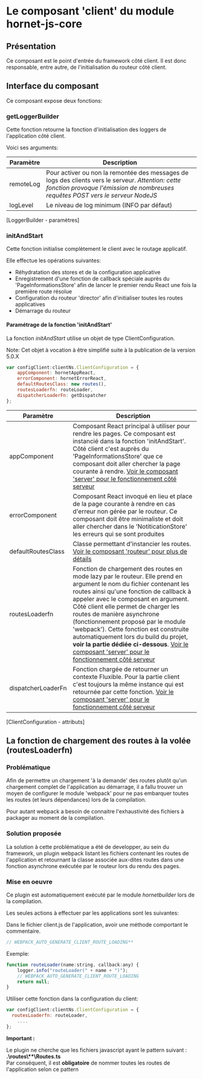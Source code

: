 # Le composant 'client' du module hornet-js-core

## Présentation

Ce composant est le point d'entrée du framework côté client. Il est donc responsable, entre autre, de l'initialisation du routeur côté client.

## Interface du composant

Ce composant expose deux fonctions:

### getLoggerBuilder

Cette fonction retourne la fonction d'initialisation des loggers de l'application côté client.

Voici ses arguments:

| Paramètre | Description |
|------- | ----------- |
| remoteLog | Pour activer ou non la remontée des messages de logs des clients vers le serveur. *Attention: cette fonction provoque l'émission de nombreuses requêtes POST vers le serveur NodeJS* |
| logLevel | Le niveau de log minimum (INFO par défaut) |
[LoggerBuilder - paramètres]

### initAndStart

Cette fonction initialise complètement le client avec le routage applicatif.

Elle effectue les opérations suivantes:

- Réhydratation des stores et de la configuration applicative
- Enregistrement d'une fonction de callback spéciale auprès du 'PageInformationsStore' afin de lancer le premier rendu React une fois la première route résolue
- Configuration du routeur 'director' afin d'initialiser toutes les routes applicatives
- Démarrage du routeur

#### Paramétrage de la fonction 'initAndStart'

La fonction *initAndStart* utilise un objet de type ClientConfiguration.  
	
Note: Cet objet à vocation à être simplifié suite à la publication de la version 5.0.X

```javascript
var configClient:clientNs.ClientConfiguration = {
    appComponent: hornetAppReact,
    errorComponent: hornetErrorReact,
    defaultRoutesClass: new routes(),
    routesLoaderfn: routeLoader,
    dispatcherLoaderFn: getDispatcher
};
```

| Paramètre | Description |
|------- | ----------- |
| appComponent | Composant React principal à utiliser pour rendre les pages. Ce composant est instancié dans la fonction 'initAndStart'. Côté client c'est auprès du 'PageInformationsStore' que ce composant doit aller chercher la page courante à rendre. [Voir le composant 'server' pour le fonctionnement côté serveur](core-server.md) |
| errorComponent | Composant React invoqué en lieu et place de la page courante à rendre en cas d'erreur non gérée par le routeur. Ce composant doit être minimaliste et doit aller chercher dans le 'NotiticationStore' les erreurs qui se sont produites |
| defaultRoutesClass | Classe permettant d'instancier les routes. [Voir le composant 'routeur' pour plus de détails](core-routeur.md)|
| routesLoaderfn | Fonction de chargement des routes en mode lazy par le routeur. Elle prend en argument le nom du fichier contenant les routes ainsi qu'une fonction de callback à appeler avec le composant en argument. Côté client elle permet de charger les routes de manière asynchrone (fonctionnement proposé par le module 'webpack'). Cette fonction est construite automatiquement lors du build du projet, **voir la partie dédiée ci-dessous**.  [Voir le composant 'server' pour le fonctionnement côté serveur](core-server.md)|
| dispatcherLoaderFn | Fonction chargée de retourner un contexte Fluxible. Pour la partie client c'est toujours la même instance qui est retournée par cette fonction. [Voir le composant 'server' pour le fonctionnement côté serveur](core-server.md) |
[ClientConfiguration - attributs] 

## La fonction de chargement des routes à la volée (routesLoaderfn)

### Problématique

Afin de permettre un chargement 'à la demande' des routes plutôt qu'un chargement complet de l'application au démarrage, il a fallu trouver un moyen de configurer le module 'webpack' pour ne pas embarquer toutes les routes (et leurs dépendances) lors de la compilation.

Pour autant webpack a besoin de connaitre l'exhaustivité des fichiers à packager au moment de la compilation.

### Solution proposée
La solution à cette problématique a été de developper, au sein du framework, un plugin webpack listant les fichiers contenant les routes de l'application et retournant la classe associée aux-dites routes dans une fonction asynchrone exécutée par le routeur lors du rendu des pages.

### Mise en oeuvre
Ce plugin est automatiquement exécuté par le module *hornetbuilder* lors de la compilation.

Les seules actions à effectuer par les applications sont les suivantes:

Dans le fichier client.js de l'application, avoir une méthode comportant le commentaire.

```javascript
// WEBPACK_AUTO_GENERATE_CLIENT_ROUTE_LOADING**
```

Exemple:
 
```javascript
function routeLoader(name:string, callback:any) {
    logger.info("routeLoader(" + name + ")");
    // WEBPACK_AUTO_GENERATE_CLIENT_ROUTE_LOADING
	return null;
}
```

Utiliser cette fonction dans la configuration du client:
 
```javascript
var configClient:clientNs.ClientConfiguration = {
  routesLoaderfn: routeLoader,
    ....
};
```

**Important :**    
 
Le plugin ne cherche que les fichiers javascript ayant le pattern suivant : **.\routes\\\*\*\Routes.ts**    
Par conséquent, il est **obligatoire** de nommer toutes les routes de l'application selon ce pattern

